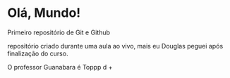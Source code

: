 # Olá, Mundo!
 Primeiro repositório de Git e Github

 repositório criado durante uma aula ao vivo, mais eu Douglas peguei após finalização do curso.
 
 O professor Guanabara é Toppp d +
